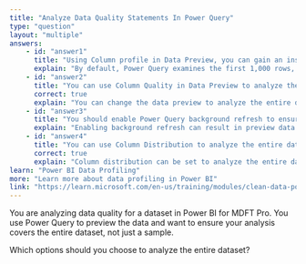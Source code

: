 ```yaml
---
title: "Analyze Data Quality Statements In Power Query"
type: "question"
layout: "multiple"
answers:
    - id: "answer1"
      title: "Using Column profile in Data Preview, you can gain an insight into only the first 1,000 rows in the dataset."
      explain: "By default, Power Query examines the first 1,000 rows, but you can change this to analyze the whole dataset."
    - id: "answer2"
      title: "You can use Column Quality in Data Preview to analyze the entire dataset by changing the profiling status."
      correct: true
      explain: "You can change the data preview to analyze the entire dataset by selecting the profiling status in the status bar."
    - id: "answer3"
      title: "You should enable Power Query background refresh to ensure that the preview data is up to date."
      explain: "Enabling background refresh can result in preview data becoming out of date. It is better to disable this option."
    - id: "answer4"
      title: "You can use Column Distribution to analyze the entire dataset by changing the profiling status."
      correct: true
      explain: "Column distribution can be set to analyze the entire dataset, not just the first 1,000 rows, by changing the profiling status."
learn: "Power BI Data Profiling"
more: "Learn more about data profiling in Power BI"
link: "https://learn.microsoft.com/en-us/training/modules/clean-data-power-bi/6-profile-data"
---
```

You are analyzing data quality for a dataset in Power BI for MDFT Pro. You use Power Query to preview the data and want to ensure your analysis covers the entire dataset, not just a sample.

Which options should you choose to analyze the entire dataset?
